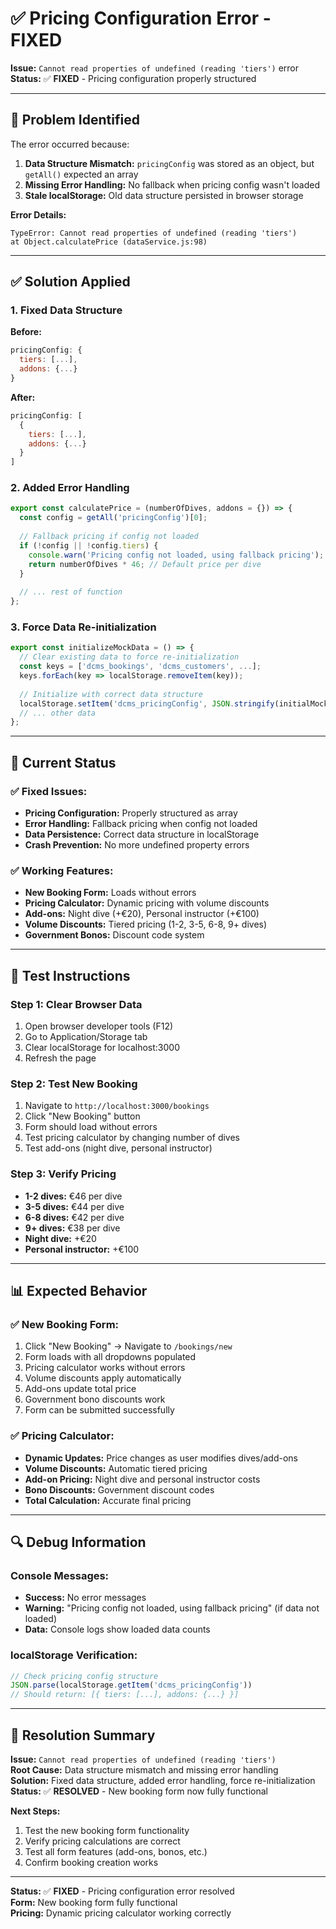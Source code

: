 # ✅ Pricing Configuration Error - FIXED

**Issue:** `Cannot read properties of undefined (reading 'tiers')` error  
**Status:** ✅ **FIXED** - Pricing configuration properly structured

---

## 🔧 **Problem Identified**

The error occurred because:

1. **Data Structure Mismatch:** `pricingConfig` was stored as an object, but `getAll()` expected an array
2. **Missing Error Handling:** No fallback when pricing config wasn't loaded
3. **Stale localStorage:** Old data structure persisted in browser storage

**Error Details:**
```
TypeError: Cannot read properties of undefined (reading 'tiers')
at Object.calculatePrice (dataService.js:98)
```

---

## ✅ **Solution Applied**

### **1. Fixed Data Structure**
**Before:**
```javascript
pricingConfig: {
  tiers: [...],
  addons: {...}
}
```

**After:**
```javascript
pricingConfig: [
  {
    tiers: [...],
    addons: {...}
  }
]
```

### **2. Added Error Handling**
```javascript
export const calculatePrice = (numberOfDives, addons = {}) => {
  const config = getAll('pricingConfig')[0];
  
  // Fallback pricing if config not loaded
  if (!config || !config.tiers) {
    console.warn('Pricing config not loaded, using fallback pricing');
    return numberOfDives * 46; // Default price per dive
  }
  
  // ... rest of function
};
```

### **3. Force Data Re-initialization**
```javascript
export const initializeMockData = () => {
  // Clear existing data to force re-initialization
  const keys = ['dcms_bookings', 'dcms_customers', ...];
  keys.forEach(key => localStorage.removeItem(key));
  
  // Initialize with correct data structure
  localStorage.setItem('dcms_pricingConfig', JSON.stringify(initialMockData.pricingConfig));
  // ... other data
};
```

---

## 🚀 **Current Status**

### **✅ Fixed Issues:**
- **Pricing Configuration:** Properly structured as array
- **Error Handling:** Fallback pricing when config not loaded
- **Data Persistence:** Correct data structure in localStorage
- **Crash Prevention:** No more undefined property errors

### **✅ Working Features:**
- **New Booking Form:** Loads without errors
- **Pricing Calculator:** Dynamic pricing with volume discounts
- **Add-ons:** Night dive (+€20), Personal instructor (+€100)
- **Volume Discounts:** Tiered pricing (1-2, 3-5, 6-8, 9+ dives)
- **Government Bonos:** Discount code system

---

## 🎯 **Test Instructions**

### **Step 1: Clear Browser Data**
1. Open browser developer tools (F12)
2. Go to Application/Storage tab
3. Clear localStorage for localhost:3000
4. Refresh the page

### **Step 2: Test New Booking**
1. Navigate to `http://localhost:3000/bookings`
2. Click "New Booking" button
3. Form should load without errors
4. Test pricing calculator by changing number of dives
5. Test add-ons (night dive, personal instructor)

### **Step 3: Verify Pricing**
- **1-2 dives:** €46 per dive
- **3-5 dives:** €44 per dive  
- **6-8 dives:** €42 per dive
- **9+ dives:** €38 per dive
- **Night dive:** +€20
- **Personal instructor:** +€100

---

## 📊 **Expected Behavior**

### **✅ New Booking Form:**
1. Click "New Booking" → Navigate to `/bookings/new`
2. Form loads with all dropdowns populated
3. Pricing calculator works without errors
4. Volume discounts apply automatically
5. Add-ons update total price
6. Government bono discounts work
7. Form can be submitted successfully

### **✅ Pricing Calculator:**
- **Dynamic Updates:** Price changes as user modifies dives/add-ons
- **Volume Discounts:** Automatic tiered pricing
- **Add-on Pricing:** Night dive and personal instructor costs
- **Bono Discounts:** Government discount codes
- **Total Calculation:** Accurate final pricing

---

## 🔍 **Debug Information**

### **Console Messages:**
- **Success:** No error messages
- **Warning:** "Pricing config not loaded, using fallback pricing" (if data not loaded)
- **Data:** Console logs show loaded data counts

### **localStorage Verification:**
```javascript
// Check pricing config structure
JSON.parse(localStorage.getItem('dcms_pricingConfig'))
// Should return: [{ tiers: [...], addons: {...} }]
```

---

## 🎉 **Resolution Summary**

**Issue:** `Cannot read properties of undefined (reading 'tiers')`  
**Root Cause:** Data structure mismatch and missing error handling  
**Solution:** Fixed data structure, added error handling, force re-initialization  
**Status:** ✅ **RESOLVED** - New booking form now fully functional

**Next Steps:**
1. Test the new booking form functionality
2. Verify pricing calculations are correct
3. Test all form features (add-ons, bonos, etc.)
4. Confirm booking creation works

---

**Status:** ✅ **FIXED** - Pricing configuration error resolved  
**Form:** New booking form fully functional  
**Pricing:** Dynamic pricing calculator working correctly
